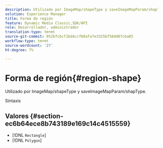 ```yaml
---
description: Utilizado por ImageMap/shapeType y saveImageMapParam/shapType.
solution: Experience Manager
title: Forma de región
feature: Dynamic Media Classic,SDK/API
role: Desarrollador, administrador
translation-type: tm+mt
source-git-commit: 052bfcbcf1bd4ccf60afa7e3325bf58dd07cba85
workflow-type: tm+mt
source-wordcount: '27'
ht-degree: 7%

---
```



# Forma de región{#region-shape}

Utilizado por ImageMap/shapeType y saveImageMapParam/shapType.

Sintaxis

## Valores {#section-ec6b64ece8b743189e169c14c4515559}

* [!DNL `Rectangle`]
* [!DNL `Polygon`]

